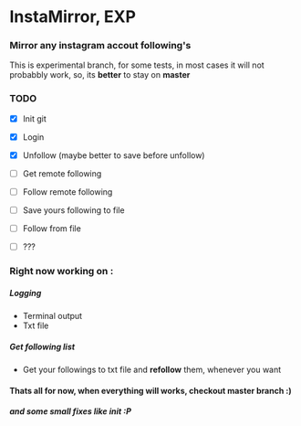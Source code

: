 # InstaMirror, EXP
### Mirror any instagram accout following's

This is experimental branch, for some tests, in most cases it will not probabbly work, so, its **better** to stay on **master** 

### TODO
- [x] Init git
- [x] Login
- [x] Unfollow (maybe better to save before unfollow)
- [ ] Get remote following
- [ ] Follow remote following
- [ ] Save yours following to file
- [ ] Follow from file
- [ ] ???









### Right now working on :

##### Logging
- Terminal output
- Txt file

##### Get following list
- Get your followings to txt file and **refollow** them, whenever you want

#### Thats all for now, when everything will works, checkout master branch :)

##### and some small fixes like __init__ :P
